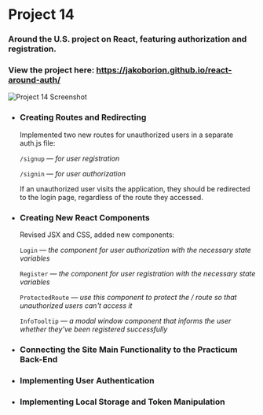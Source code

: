 # Project 14

### Around the U.S. project on React, featuring authorization and registration.

### View the project here: https://jakoborion.github.io/react-around-auth/

![Project 14 Screenshot](https://www.notion.so/image/https%3A%2F%2Fs3-us-west-2.amazonaws.com%2Fsecure.notion-static.com%2F5f669610-77e9-4c29-882e-a4f05029e31b%2FUntitled.png?table=block&id=e7d5a5f5-5723-4bba-af0a-0500403eed14&spaceId=9e4bd47b-c6e6-4ca3-bcee-279794b47315&width=1600&userId=f7286ea6-b662-4c80-bbc5-38e7c4ca3cfd&cache=v2)

-   ### Creating Routes and Redirecting

    Implemented two new routes for unauthorized users in a separate auth.js file:

    `/signup` _— for user registration_
    
    `/signin` _— for user authorization_

    If an unauthorized user visits the application, they should be redirected to the login page, regardless of the route they accessed.

-   ### Creating New React Components

    Revised JSX and CSS, added new components:

    `Login` _— the component for user authorization with the necessary state variables_

    `Register` _— the component for user registration with the necessary state variables_

    `ProtectedRoute` _— use this component to protect the / route so that unauthorized users can't access it_

    `InfoTooltip` _— a modal window component that informs the user whether they've been registered successfully_

-   ### Connecting the Site Main Functionality to the Practicum Back-End

-   ### Implementing User Authentication

-   ### Implementing Local Storage and Token Manipulation
